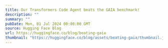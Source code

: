 ```yaml
---
title: Our Transformers Code Agent beats the GAIA benchmark!
description: ""
summary: ""
pubDate: Mon, 01 Jul 2024 00:00:00 GMT
source: Hugging Face Blog
url: https://huggingface.co/blog/beating-gaia
thumbnail: "https://huggingface.co/blog/assets/beating-gaia/thumbnail.jpeg"
---
```


